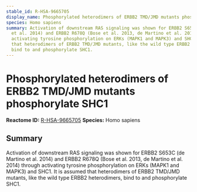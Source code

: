 ```yaml
---
stable_id: R-HSA-9665705
display_name: Phosphorylated heterodimers of ERBB2 TMD/JMD mutants phosphorylate SHC1
species: Homo sapiens
summary: Activation of downstream RAS signaling was shown for ERBB2 S653C (de Martino
  et al. 2014) and ERBB2 R678Q (Bose et al. 2013, de Martino et al. 2014) through
  activating tyrosine phosphorylation on ERKs (MAPK1 and MAPK3) and SHC1. It is assumed
  that heterodimers of ERBB2 TMD/JMD mutants, like the wild type ERBB2 heterodimers,
  bind to and phosphorylate SHC1.
---
```


# Phosphorylated heterodimers of ERBB2 TMD/JMD mutants phosphorylate SHC1
**Reactome ID:** [R-HSA-9665705](https://reactome.org/content/detail/R-HSA-9665705)
**Species:** Homo sapiens

## Summary

Activation of downstream RAS signaling was shown for ERBB2 S653C (de Martino et al. 2014) and ERBB2 R678Q (Bose et al. 2013, de Martino et al. 2014) through activating tyrosine phosphorylation on ERKs (MAPK1 and MAPK3) and SHC1. It is assumed that heterodimers of ERBB2 TMD/JMD mutants, like the wild type ERBB2 heterodimers, bind to and phosphorylate SHC1.
